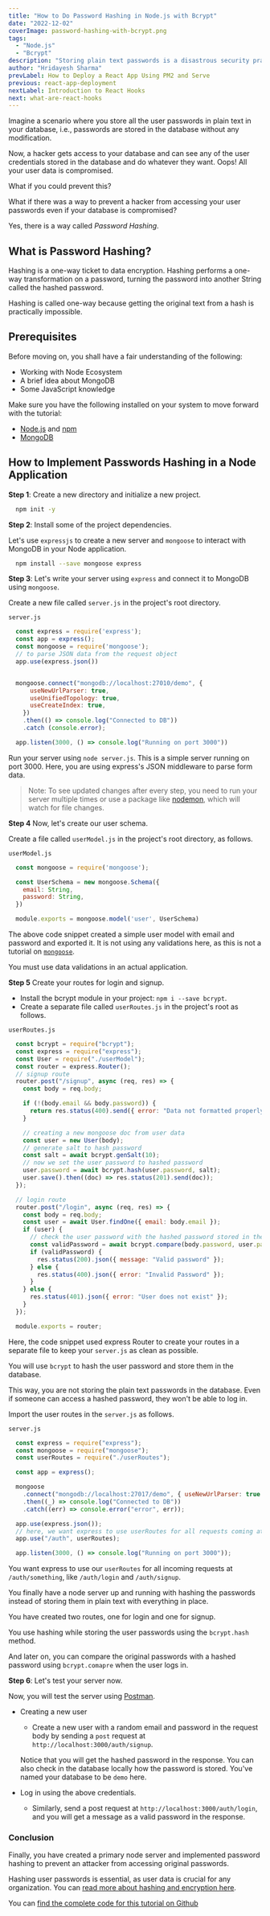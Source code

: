 ```yaml
---
title: "How to Do Password Hashing in Node.js with Bcrypt"
date: "2022-12-02"
coverImage: password-hashing-with-bcrypt.png
tags:
  - "Node.js"
  - "Bcrypt"
description: "Storing plain text passwords is a disastrous security practice. You can overcome it with password hashing, which you'll learn in this tutorial for your Node.js projects."
author: "Hridayesh Sharma"
prevLabel: How to Deploy a React App Using PM2 and Serve
previous: react-app-deployment
nextLabel: Introduction to React Hooks
next: what-are-react-hooks
---
```


Imagine a scenario where you store all the user passwords in plain text in your database, i.e., passwords are stored in the database without any modification.

Now, a hacker gets access to your database and can see any of the user credentials stored in the database and do whatever they want. Oops! All your user data is compromised.

What if you could prevent this?

What if there was a way to prevent a hacker from accessing your user passwords even if your database is compromised?

Yes, there is a way called *Password Hashing*.

## What is Password Hashing?
Hashing is a one-way ticket to data encryption. Hashing performs a one-way transformation on a password, turning the password into another String called the hashed password.

Hashing is called one-way because getting the original text from a hash is practically impossible.

## Prerequisites

Before moving on, you shall have a fair understanding of the following:

- Working with Node Ecosystem
- A brief idea about MongoDB
- Some JavaScript knowledge

Make sure you have the following installed on your system to move forward with the tutorial:

- [Node.js](https://nodejs.org/en/) and [npm](https://nodejs.org/en/knowledge/getting-started/npm/what-is-npm/)
- [MongoDB](https://mongodb.com)


## How to Implement Passwords Hashing in a Node Application

**Step 1**: Create a new directory and initialize a new project.

```bash
  npm init -y
```

**Step 2**: Install some of the project dependencies.

Let's use `expressjs` to create a new server and `mongoose` to interact with MongoDB in your Node application. 

```bash
  npm install --save mongoose express
```

**Step 3**: Let's write your server using `express` and connect it to MongoDB using `mongoose`.

  Create a new file called `server.js` in the project's root directory.
  
  `server.js`

  ```js
    const express = require('express');
    const app = express();
    const mongoose = require('mongoose');
    // to parse JSON data from the request object
    app.use(express.json())


    mongoose.connect("mongodb://localhost:27010/demo", {
        useNewUrlParser: true,
        useUnifiedTopology: true,
        useCreateIndex: true,
      })
      .then(() => console.log("Connected to DB"))
      .catch (console.error);

    app.listen(3000, () => console.log("Running on port 3000"))
  ```

Run your server using `node server.js`. This is a simple server running on port 3000. Here, you are using express's JSON middleware to parse form data.

> Note: To see updated changes after every step, you need to run your server multiple times or use a package like [nodemon](https://www.npmjs.com/package/nodemon), which will watch for file changes.

**Step 4** Now, let's create our user schema.
  
  Create a file called `userModel.js` in the project's root directory, as follows.
  
  `userModel.js`
  ```js
    const mongoose = require('mongoose');

    const UserSchema = new mongoose.Schema({
      email: String,
      password: String,
    })

    module.exports = mongoose.model('user', UserSchema)
  ```

  The above code snippet created a simple user model with email and password and exported it. It is not using any validations here, as this is not a tutorial on [`mongoose`](https://mongoosejs.com/).
  
  You must use data validations in an actual application.
  
**Step 5** Create your routes for login and signup.

  - Install the bcrypt module in your project: `npm i --save bcrypt`.
  - Create a separate file called `userRoutes.js` in the project's root as follows.
  
  `userRoutes.js`
  ```js
    const bcrypt = require("bcrypt");
    const express = require("express");
    const User = require("./userModel");
    const router = express.Router();
    // signup route
    router.post("/signup", async (req, res) => {
      const body = req.body;

      if (!(body.email && body.password)) {
        return res.status(400).send({ error: "Data not formatted properly" });
      }

      // creating a new mongoose doc from user data
      const user = new User(body);
      // generate salt to hash password
      const salt = await bcrypt.genSalt(10);
      // now we set the user password to hashed password
      user.password = await bcrypt.hash(user.password, salt);
      user.save().then((doc) => res.status(201).send(doc));
    });

    // login route
    router.post("/login", async (req, res) => {
      const body = req.body;
      const user = await User.findOne({ email: body.email });
      if (user) {
        // check the user password with the hashed password stored in the database
        const validPassword = await bcrypt.compare(body.password, user.password);
        if (validPassword) {
          res.status(200).json({ message: "Valid password" });
        } else {
          res.status(400).json({ error: "Invalid Password" });
        }
      } else {
        res.status(401).json({ error: "User does not exist" });
      }
    });

    module.exports = router;
  ```
  
  Here, the code snippet used express Router to create your routes in a separate file to keep your `server.js` as clean as possible.

You will use `bcrypt` to hash the user password and store them in the database.

This way, you are not storing the plain text passwords in the database. Even if someone can access a hashed password, they won't be able to log in.

Import the user routes in the `server.js` as follows.
  
  `server.js`

  ```js
    const express = require("express");
    const mongoose = require("mongoose");
    const userRoutes = require("./userRoutes");

    const app = express();

    mongoose
      .connect("mongodb://localhost:27017/demo", { useNewUrlParser: true })
      .then((_) => console.log("Connected to DB"))
      .catch((err) => console.error("error", err));

    app.use(express.json());
    // here, we want express to use userRoutes for all requests coming at /auth like /auth/login
    app.use("/auth", userRoutes);

    app.listen(3000, () => console.log("Running on port 3000"));
  ```

You want express to use our `userRoutes` for all incoming requests at `/auth/something`, like `/auth/login` and `/auth/signup`.

You finally have a node server up and running with hashing the passwords instead of storing them in plain text with everything in place.

You have created two routes, one for login and one for signup.

You use hashing while storing the user passwords using the `bcrypt.hash` method.

And later on, you can compare the original passwords with a hashed password using `bcrypt.comapre` when the user logs in.

**Step 6**: Let's test your server now.

Now, you will test the server using [Postman](https://www.postman.com/).

- Creating a new user

  - Create a new user with a random email and password in the request body by sending a `post` request at `http://localhost:3000/auth/signup`.
  
  Notice that you will get the hashed password in the response. You can also check in the database locally how the password is stored. You've named your database to be `demo` here.

 - Log in using the above credentials.

   - Similarly, send a post request at `http://localhost:3000/auth/login`, and you will get a message as a valid password in the response.


### Conclusion

Finally, you have created a primary node server and implemented password hashing to prevent an attacker from accessing original passwords.

Hashing user passwords is essential, as user data is crucial for any organization. You can [read more about hashing and encryption here](https://blog.loginradius.com/engineering/encryption-and-hashing/).

You can [find the complete code for this tutorial on Github](https://github.com/LoginRadius/engineering-blog-samples/tree/master/NodeJs/BcryptPasswordHashing)

